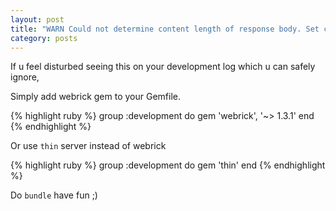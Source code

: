 ```yaml
---
layout: post
title: "WARN Could not determine content length of response body. Set content length of the response or set Response#chunked = true"
category: posts
---
```


If u feel disturbed seeing this on your development log which u can safely ignore,

Simply add webrick gem to your Gemfile.

{% highlight ruby %}
group :development do
  gem 'webrick', '~> 1.3.1'
end
{% endhighlight %}

Or use `thin` server instead of webrick

{% highlight ruby %}
group :development do
  gem 'thin'
end
{% endhighlight %}

Do `bundle` have fun ;)
